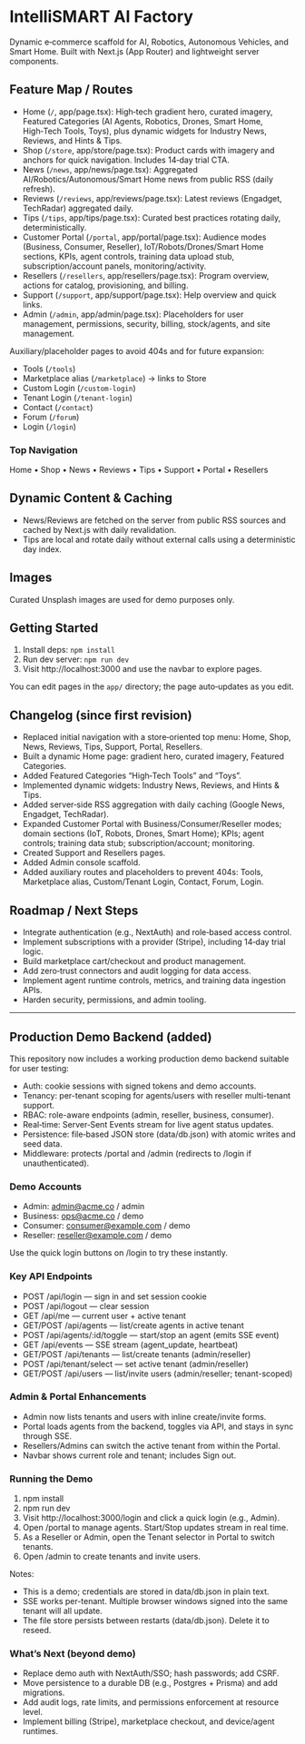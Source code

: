 # IntelliSMART AI Factory

Dynamic e‑commerce scaffold for AI, Robotics, Autonomous Vehicles, and Smart Home.
Built with Next.js (App Router) and lightweight server components.

## Feature Map / Routes
- Home (`/`, app/page.tsx): High‑tech gradient hero, curated imagery, Featured Categories (AI Agents, Robotics, Drones, Smart Home, High‑Tech Tools, Toys), plus dynamic widgets for Industry News, Reviews, and Hints & Tips.
- Shop (`/store`, app/store/page.tsx): Product cards with imagery and anchors for quick navigation. Includes 14‑day trial CTA.
- News (`/news`, app/news/page.tsx): Aggregated AI/Robotics/Autonomous/Smart Home news from public RSS (daily refresh).
- Reviews (`/reviews`, app/reviews/page.tsx): Latest reviews (Engadget, TechRadar) aggregated daily.
- Tips (`/tips`, app/tips/page.tsx): Curated best practices rotating daily, deterministically.
- Customer Portal (`/portal`, app/portal/page.tsx): Audience modes (Business, Consumer, Reseller), IoT/Robots/Drones/Smart Home sections, KPIs, agent controls, training data upload stub, subscription/account panels, monitoring/activity.
- Resellers (`/resellers`, app/resellers/page.tsx): Program overview, actions for catalog, provisioning, and billing.
- Support (`/support`, app/support/page.tsx): Help overview and quick links.
- Admin (`/admin`, app/admin/page.tsx): Placeholders for user management, permissions, security, billing, stock/agents, and site management.

Auxiliary/placeholder pages to avoid 404s and for future expansion:
- Tools (`/tools`)
- Marketplace alias (`/marketplace`) → links to Store
- Custom Login (`/custom-login`)
- Tenant Login (`/tenant-login`)
- Contact (`/contact`)
- Forum (`/forum`)
- Login (`/login`)

### Top Navigation
Home • Shop • News • Reviews • Tips • Support • Portal • Resellers

## Dynamic Content & Caching
- News/Reviews are fetched on the server from public RSS sources and cached by Next.js with daily revalidation.
- Tips are local and rotate daily without external calls using a deterministic day index.

## Images
Curated Unsplash images are used for demo purposes only.

## Getting Started
1. Install deps: `npm install`
2. Run dev server: `npm run dev`
3. Visit http://localhost:3000 and use the navbar to explore pages.

You can edit pages in the `app/` directory; the page auto‑updates as you edit.

## Changelog (since first revision)
- Replaced initial navigation with a store‑oriented top menu: Home, Shop, News, Reviews, Tips, Support, Portal, Resellers.
- Built a dynamic Home page: gradient hero, curated imagery, Featured Categories.
- Added Featured Categories “High‑Tech Tools” and “Toys”.
- Implemented dynamic widgets: Industry News, Reviews, and Hints & Tips.
- Added server‑side RSS aggregation with daily caching (Google News, Engadget, TechRadar).
- Expanded Customer Portal with Business/Consumer/Reseller modes; domain sections (IoT, Robots, Drones, Smart Home); KPIs; agent controls; training data stub; subscription/account; monitoring.
- Created Support and Resellers pages.
- Added Admin console scaffold.
- Added auxiliary routes and placeholders to prevent 404s: Tools, Marketplace alias, Custom/Tenant Login, Contact, Forum, Login.

## Roadmap / Next Steps
- Integrate authentication (e.g., NextAuth) and role‑based access control.
- Implement subscriptions with a provider (Stripe), including 14‑day trial logic.
- Build marketplace cart/checkout and product management.
- Add zero‑trust connectors and audit logging for data access.
- Implement agent runtime controls, metrics, and training data ingestion APIs.
- Harden security, permissions, and admin tooling.


---

## Production Demo Backend (added)
This repository now includes a working production demo backend suitable for user testing:
- Auth: cookie sessions with signed tokens and demo accounts.
- Tenancy: per-tenant scoping for agents/users with reseller multi-tenant support.
- RBAC: role-aware endpoints (admin, reseller, business, consumer).
- Real‑time: Server‑Sent Events stream for live agent status updates.
- Persistence: file‑based JSON store (data/db.json) with atomic writes and seed data.
- Middleware: protects /portal and /admin (redirects to /login if unauthenticated).

### Demo Accounts
- Admin: admin@acme.co / admin
- Business: ops@acme.co / demo
- Consumer: consumer@example.com / demo
- Reseller: reseller@example.com / demo

Use the quick login buttons on /login to try these instantly.

### Key API Endpoints
- POST /api/login — sign in and set session cookie
- POST /api/logout — clear session
- GET  /api/me — current user + active tenant
- GET/POST /api/agents — list/create agents in active tenant
- POST /api/agents/:id/toggle — start/stop an agent (emits SSE event)
- GET  /api/events — SSE stream (agent_update, heartbeat)
- GET/POST /api/tenants — list/create tenants (admin/reseller)
- POST /api/tenant/select — set active tenant (admin/reseller)
- GET/POST /api/users — list/invite users (admin/reseller; tenant-scoped)

### Admin & Portal Enhancements
- Admin now lists tenants and users with inline create/invite forms.
- Portal loads agents from the backend, toggles via API, and stays in sync through SSE.
- Resellers/Admins can switch the active tenant from within the Portal.
- Navbar shows current role and tenant; includes Sign out.

### Running the Demo
1) npm install
2) npm run dev
3) Visit http://localhost:3000/login and click a quick login (e.g., Admin).
4) Open /portal to manage agents. Start/Stop updates stream in real time.
5) As a Reseller or Admin, open the Tenant selector in Portal to switch tenants.
6) Open /admin to create tenants and invite users.

Notes:
- This is a demo; credentials are stored in data/db.json in plain text.
- SSE works per-tenant. Multiple browser windows signed into the same tenant will all update.
- The file store persists between restarts (data/db.json). Delete it to reseed.

### What’s Next (beyond demo)
- Replace demo auth with NextAuth/SSO; hash passwords; add CSRF.
- Move persistence to a durable DB (e.g., Postgres + Prisma) and add migrations.
- Add audit logs, rate limits, and permissions enforcement at resource level.
- Implement billing (Stripe), marketplace checkout, and device/agent runtimes.
